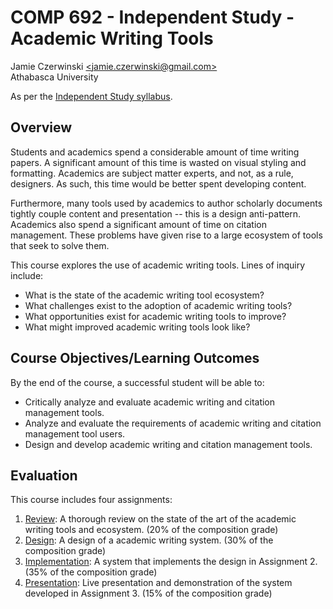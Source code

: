 # COMP 692 - Independent Study - Academic Writing Tools
Jamie Czerwinski [\<jamie.czerwinski@gmail.com\>](jamie.czerwinski@gmail.com)  
Athabasca University

As per the [Independent Study syllabus](http://www.athabascau.ca/syllabi/comp/comp692_3.php).

## Overview

Students and academics spend a considerable amount of time writing papers. A significant amount of this time is wasted on visual styling and formatting. Academics are subject matter experts, and not, as a rule, designers. As such, this time would be better spent developing content.

Furthermore, many tools used by academics to author scholarly documents tightly couple content and presentation -- this is a design anti-pattern. Academics also spend a significant amount of time on citation management. These problems have given rise to a large ecosystem of tools that seek to solve them.

This course explores the use of academic writing tools. Lines of inquiry include:

- What is the state of the academic writing tool ecosystem?
- What challenges exist to the adoption of academic writing tools?
- What opportunities exist for academic writing tools to improve?
- What might improved academic writing tools look like?

## Course Objectives/Learning Outcomes

By the end of the course, a successful student will be able to:

- Critically analyze and evaluate academic writing and citation management tools.
- Analyze and evaluate the requirements of academic writing and citation management tool users.
- Design and develop academic writing and citation management tools.

## Evaluation

This course includes four assignments:

1. [Review](review.md): A thorough review on the state of the art of the academic writing tools and ecosystem. (20% of the composition grade)
2. [Design](design.md): A design of a academic writing system. (30% of the composition grade)
3. [Implementation](implementation.md): A system that implements the design in Assignment 2. (35% of the composition grade)
4. [Presentation](presentation.md): Live presentation and demonstration of the system developed in Assignment 3. (15% of the composition grade)
